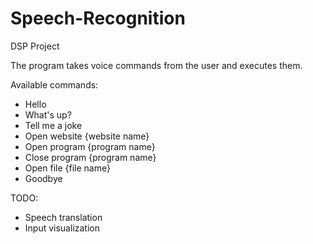 # Speech-Recognition
DSP Project

The program takes voice commands from the user and executes them.

Available commands:
  - Hello
  - What's up?
  - Tell me a joke
  - Open website {website name}
  - Open program {program name}
  - Close program {program name}
  - Open file {file name}
  - Goodbye

TODO:
  - Speech translation
  - Input visualization
